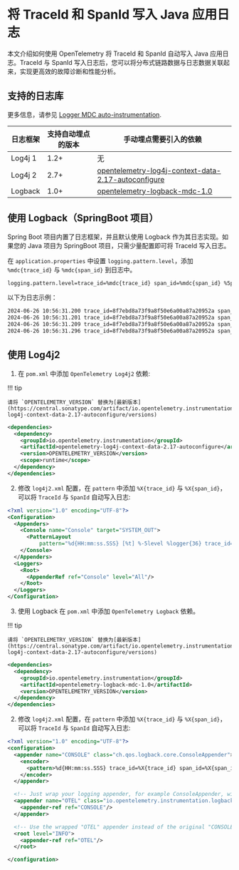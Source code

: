 # 将 TraceId 和 SpanId 写入 Java 应用日志

本文介绍如何使用 OpenTelemetry 将 TraceId 和 SpanId 自动写入 Java 应用日志。TraceId 与 SpanId 写入日志后，您可以将分布式链路数据与日志数据关联起来，实现更高效的故障诊断和性能分析。

## 支持的日志库
更多信息，请参见 [Logger MDC auto-instrumentation](https://github.com/open-telemetry/opentelemetry-java-instrumentation/blob/main/docs/logger-mdc-instrumentation.md).

| 日志框架 | 支持自动埋点的版本 | 手动埋点需要引入的依赖 |
| ------- | -------------------------- | ------------------------------------------------------------------------------------------------------------------------------------------------ |
| Log4j 1 | 1.2+ | 无|
| Log4j 2 | 2.7+  | [opentelemetry-log4j-context-data-2.17-autoconfigure](../instrumentation/log4j/log4j-context-data/log4j-context-data-2.17/library-autoconfigure) |
| Logback | 1.0+  | [opentelemetry-logback-mdc-1.0](../instrumentation/logback/logback-mdc-1.0/library) |

## 使用 Logback（SpringBoot 项目）
Spring Boot 项目内置了日志框架，并且默认使用 Logback 作为其日志实现。如果您的 Java 项目为 SpringBoot 项目，只需少量配置即可将 TraceId 写入日志。

在 `application.properties` 中设置 `logging.pattern.level`，添加 `%mdc{trace_id}` 与 `%mdc{span_id}` 到日志中。

```bash
logging.pattern.level=trace_id=%mdc{trace_id} span_id=%mdc{span_id} %5p ....省略...
```

以下为日志示例：

```bash
2024-06-26 10:56:31.200 trace_id=8f7ebd8a73f9a8f50e6a00a87a20952a span_id=1b08f18b8858bb9a  INFO 53724 --- [nio-8081-exec-1] o.a.c.c.C.[Tomcat].[localhost].[/]       : Initializing Spring DispatcherServlet 'dispatcherServlet'
2024-06-26 10:56:31.201 trace_id=8f7ebd8a73f9a8f50e6a00a87a20952a span_id=1b08f18b8858bb9a  INFO 53724 --- [nio-8081-exec-1] o.s.web.servlet.DispatcherServlet        : Initializing Servlet 'dispatcherServlet'
2024-06-26 10:56:31.209 trace_id=8f7ebd8a73f9a8f50e6a00a87a20952a span_id=1b08f18b8858bb9a  INFO 53724 --- [nio-8081-exec-1] o.s.web.servlet.DispatcherServlet        : Completed initialization in 8 ms
2024-06-26 10:56:31.296 trace_id=8f7ebd8a73f9a8f50e6a00a87a20952a span_id=5743699405074f4e  INFO 53724 --- [nio-8081-exec-1] com.example.httpserver.ot.OTServer       : hello world
```

## 使用 Log4j2

1. 在 `pom.xml` 中添加 `OpenTelemetry Log4j2` 依赖:

!!! tip

    请将 `OPENTELEMETRY_VERSION` 替换为[最新版本](https://central.sonatype.com/artifact/io.opentelemetry.instrumentation/opentelemetry-log4j-context-data-2.17-autoconfigure/versions)

```xml
<dependencies>
  <dependency>
    <groupId>io.opentelemetry.instrumentation</groupId>
    <artifactId>opentelemetry-log4j-context-data-2.17-autoconfigure</artifactId>
    <version>OPENTELEMETRY_VERSION</version>
    <scope>runtime</scope>
  </dependency>
</dependencies>
```

2. 修改 `log4j2.xml` 配置，在 `pattern` 中添加 `%X{trace_id}` 与 `%X{span_id}`，可以将 `TraceId` 与 `SpanId` 自动写入日志:

```xml
<?xml version="1.0" encoding="UTF-8"?>
<Configuration>
  <Appenders>
    <Console name="Console" target="SYSTEM_OUT">
      <PatternLayout
          pattern="%d{HH:mm:ss.SSS} [%t] %-5level %logger{36} trace_id=%X{trace_id} span_id=%X{span_id} trace_flags=%X{trace_flags} - %msg%n"/>
    </Console>
  </Appenders>
  <Loggers>
    <Root>
      <AppenderRef ref="Console" level="All"/>
    </Root>
  </Loggers>
</Configuration>
```

3. 使用 Logback
在 `pom.xml` 中添加 `OpenTelemetry Logback` 依赖。

!!! tip

    请将 `OPENTELEMETRY_VERSION` 替换为[最新版本](https://central.sonatype.com/artifact/io.opentelemetry.instrumentation/opentelemetry-log4j-context-data-2.17-autoconfigure/versions)

```xml
<dependencies>
  <dependency>
    <groupId>io.opentelemetry.instrumentation</groupId>
    <artifactId>opentelemetry-logback-mdc-1.0</artifactId>
    <version>OPENTELEMETRY_VERSION</version>
  </dependency>
</dependencies>
```

2. 修改 `log4j2.xml` 配置，在 `pattern` 中添加 `%X{trace_id}` 与 `%X{span_id}`，可以将 `TraceId` 与 `SpanId` 自动写入日志:

```xml
<?xml version="1.0" encoding="UTF-8"?>
<configuration>
  <appender name="CONSOLE" class="ch.qos.logback.core.ConsoleAppender">
    <encoder>
      <pattern>%d{HH:mm:ss.SSS} trace_id=%X{trace_id} span_id=%X{span_id} trace_flags=%X{trace_flags} %msg%n</pattern>
    </encoder>
  </appender>

  <!-- Just wrap your logging appender, for example ConsoleAppender, with OpenTelemetryAppender -->
  <appender name="OTEL" class="io.opentelemetry.instrumentation.logback.mdc.v1_0.OpenTelemetryAppender">
    <appender-ref ref="CONSOLE"/>
  </appender>

  <!-- Use the wrapped "OTEL" appender instead of the original "CONSOLE" one -->
  <root level="INFO">
    <appender-ref ref="OTEL"/>
  </root>

</configuration>
```